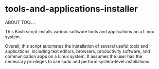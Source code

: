 # tools-and-applications-installer

ABOUT TOOL :

This Bash script  installs various software tools and applications on a Linux system.

Overall, this script automates the installation of several useful tools and applications, including text editors, browsers, productivity software, and communication apps on a Linux system. It assumes the user has the necessary privileges to use sudo and perform system-level installations.
